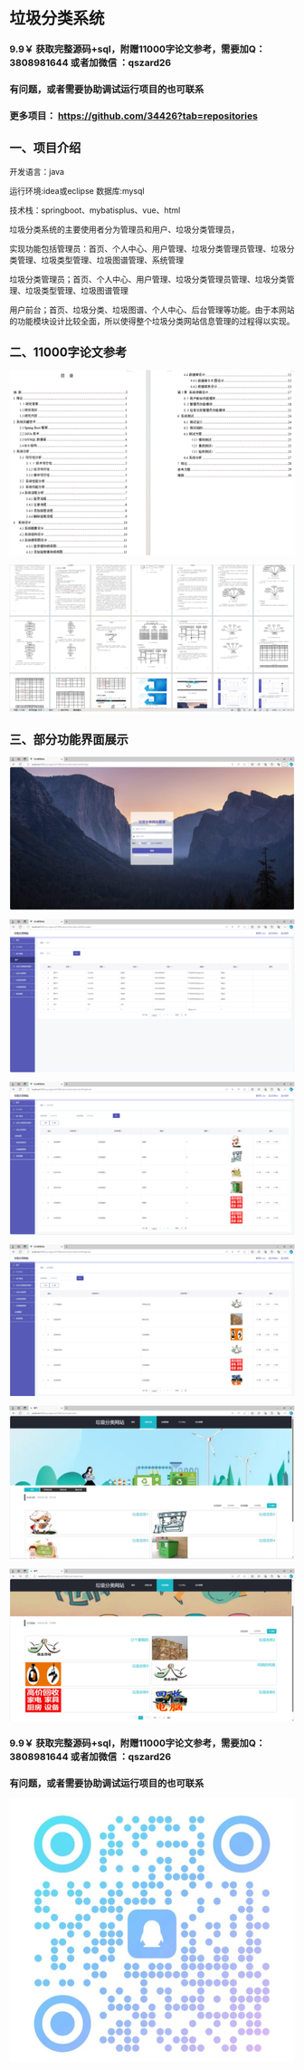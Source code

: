 # 垃圾分类系统

### 9.9￥ 获取完整源码+sql，附赠11000字论文参考，需要加Q：3808981644  或者加微信 ：qszard26
### 有问题，或者需要协助调试运行项目的也可联系
### 更多项目： https://github.com/34426?tab=repositories

## 一、项目介绍

开发语言：java

运行环境:idea或eclipse 数据库:mysql

技术栈：springboot、mybatisplus、vue、html

垃圾分类系统的主要使用者分为管理员和用户、垃圾分类管理员，

实现功能包括管理员：首页、个人中心、用户管理、垃圾分类管理员管理、垃圾分类管理、垃圾类型管理、垃圾图谱管理、系统管理

垃圾分类管理员；首页、个人中心、用户管理、垃圾分类管理员管理、垃圾分类管理、垃圾类型管理、垃圾图谱管理

用户前台；首页、垃圾分类、垃圾图谱、个人中心、后台管理等功能。由于本网站的功能模块设计比较全面，所以使得整个垃圾分类网站信息管理的过程得以实现。

## 二、11000字论文参考

![img.png](imgs/img.png)

![img_1.png](imgs/img_1.png)

## 三、部分功能界面展示

![img_2.png](imgs/img_2.png)

![img_3.png](imgs/img_3.png)

![img_4.png](imgs/img_4.png)

![img_7.png](imgs/img_7.png)

![img_5.png](imgs/img_5.png)

![img_6.png](imgs/img_6.png)

### 9.9￥ 获取完整源码+sql，附赠11000字论文参考，需要加Q：3808981644  或者加微信 ：qszard26
### 有问题，或者需要协助调试运行项目的也可联系

![img_8.png](imgs/img_8.png)
